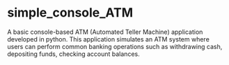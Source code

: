 # simple_console_ATM
A basic console-based ATM (Automated Teller Machine) application developed in python. This application simulates an ATM system where users can perform common banking operations such as withdrawing cash, depositing funds, checking account balances.
